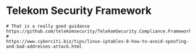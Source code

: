 # Telekom Security Framework 

```
# That is a really good guidance 
https://github.com/telekomsecurity/TelekomSecurity.Compliance.Framework
# 
https://www.cyberciti.biz/tips/linux-iptables-8-how-to-avoid-spoofing-and-bad-addresses-attack.html
```
